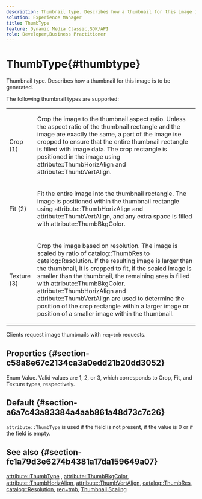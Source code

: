 ```yaml
---
description: Thumbnail type. Describes how a thumbnail for this image is to be generated.
solution: Experience Manager
title: ThumbType
feature: Dynamic Media Classic,SDK/API
role: Developer,Business Practitioner
---
```


# ThumbType{#thumbtype}

Thumbnail type. Describes how a thumbnail for this image is to be generated.

 The following thumbnail types are supported:

<table id="simpletable_874E4190A1DC4FB0AE1B2E3734746527"> 
 <tr class="strow"> 
  <td class="stentry"> <p>Crop (1) </p></td> 
  <td class="stentry"> <p>Crop the image to the thumbnail aspect ratio. Unless the aspect ratio of the thumbnail rectangle and the image are exactly the same, a part of the image ise cropped to ensure that the entire thumbnail rectangle is filled with image data. The crop rectangle is positioned in the image using <span class="codeph"> attribute::ThumbHorizAlign</span> and <span class="codeph"> attribute::ThumbVertAlign</span>. </p></td> 
 </tr> 
 <tr class="strow"> 
  <td class="stentry"> <p>Fit (2) </p></td> 
  <td class="stentry"> <p>Fit the entire image into the thumbnail rectangle. The image is positioned within the thumbnail rectangle using <span class="codeph"> attribute::ThumbHorizAlign</span> and <span class="codeph"> attribute::ThumbVertAlign</span>, and any extra space is filled with <span class="codeph"> attribute::ThumbBkgColor</span>. </p></td> 
 </tr> 
 <tr class="strow"> 
  <td class="stentry"> <p>Texture (3) </p></td> 
  <td class="stentry"> <p>Crop the image based on resolution. The image is scaled by ratio of <span class="codeph"> catalog::ThumbRes</span> to <span class="codeph"> catalog::Resolution</span>. If the resulting image is larger than the thumbnail, it is cropped to fit, if the scaled image is smaller than the thumbnail, the remaining area is filled with <span class="codeph"> attribute::ThumbBkgColor</span>. <span class="codeph"> attribute::ThumbHorizAlign</span> and <span class="codeph"> attribute::ThumbVertAlign</span> are used to determine the position of the crop rectangle within a larger image or position of a smaller image within the thumbnail. </p></td> 
 </tr> 
</table>

Clients request image thumbnails with `req=tmb` requests.

## Properties {#section-c58a8e67c2134ca3a0edd21b20dd3052}

Enum Value. Valid values are 1, 2, or 3, which corresponds to Crop, Fit, and Texture types, respectively.

## Default {#section-a6a7c43a83384a4aab861a48d73c7c26}

`attribute::ThumbType` is used if the field is not present, if the value is 0 or if the field is empty.

## See also {#section-fc1a79d3e6274b4381a17da159649a07}

[attribute::ThumbType](../../../../../../is-api/image-catalog/image-serving-api-ref/c-image-catalog-reference/c-attributes-reference/r-thumbtype.md#reference-329e9dbf3e5f49548d1eb61915b538f5) , [attribute::ThumbBkgColor](../../../../../../is-api/image-catalog/image-serving-api-ref/c-image-catalog-reference/c-attributes-reference/r-thumbbkgcolor.md#reference-8e38088e79a54446a9106d0b93c9b31e), [attribute::ThumbHorizAlign](../../../../../../is-api/image-catalog/image-serving-api-ref/c-image-catalog-reference/c-attributes-reference/r-thumbhorizalign.md#reference-0ae8b88669df4769a9053b22aca33691), [attribute::ThumbVertAlign](../../../../../../is-api/image-catalog/image-serving-api-ref/c-image-catalog-reference/c-attributes-reference/r-thumbvertalign.md#reference-d47c6b34588c4855b04ad134e472f04f), [catalog::ThumbRes](../../../../../../is-api/image-catalog/image-serving-api-ref/c-image-catalog-reference/c-image-svg-data-reference/c-image-data-reference/r-thumbres-cat.md#reference-eedb9991397347c3bed5bd0a785c4c69), [catalog::Resolution](../../../../../../is-api/image-catalog/image-serving-api-ref/c-image-catalog-reference/c-image-svg-data-reference/c-image-data-reference/r-resolution-cat.md#reference-de489f5f36b64bd0831749546f8728e1), [req=tmb](../../../../../../is-api/http-ref/image-serving-api-ref/c-http-protocol-reference/c-command-reference/r-req/r-req.md#reference-907cdb4a97034db7ad94695f25552e76), [Thumbnail Scaling](../../../../../../is-api/http-ref/image-serving-api-ref/c-http-protocol-reference/c-notes-on-server-behavior/r-thumbnail-scaling.md#reference-0f71817f721d4913b34816758d69b07f) 
